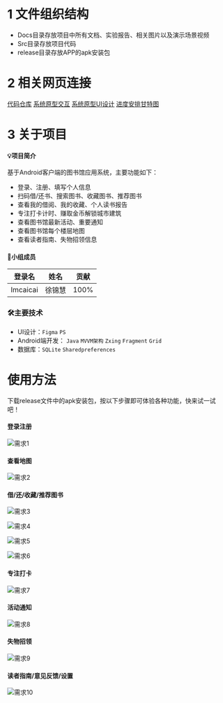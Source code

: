 #  1 文件组织结构
- Docs目录存放项目中所有文档、实验报告、相关图片以及演示场景视频
- Src目录存放项目代码
- release目录存放APP的apk安装包

# 2 相关网页连接
[代码仓库](https://gitee.com/imcaicai/library)
[系统原型交互](https://www.figma.com/proto/CGypQMhJVQD08ZIIsiDeGe/%E5%9B%BE%E4%B9%A6%E9%A6%86%E7%B3%BB%E7%BB%9F?node-id=11%3A902&scaling=scale-down&starting-point-node-id=41%3A1813)
[系统原型UI设计](https://www.figma.com/file/CGypQMhJVQD08ZIIsiDeGe/%E5%9B%BE%E4%B9%A6%E9%A6%86%E7%B3%BB%E7%BB%9F?node-id=0%3A1)
[进度安排甘特图](https://gantt.mindsup.cn/share/V9TE66cKp)

# 3 关于项目
#### 💡项目简介
基于Android客户端的图书馆应用系统，主要功能如下：

- 登录、注册、填写个人信息
- 扫码借/还书、搜索图书、收藏图书、推荐图书
- 查看我的借阅、我的收藏、个人读书报告
- 专注打卡计时、赚取金币解锁城市建筑
- 查看图书馆最新活动、重要通知
- 查看图书馆每个楼层地图
- 查看读者指南、失物招领信息

#### 👩小组成员
| 登录名   | 姓名   | 贡献 |
| -------- | ------ | ---- |
| Imcaicai | 徐锦慧 | 100% |

### 🛠主要技术
- UI设计：`Figma`  `PS`
- Android端开发： `Java`  `MVVM架构`  `Zxing`  `Fragment`  `Grid`
- 数据库：`SQLite`  `Sharedpreferences`

# 使用方法

下载release文件中的apk安装包，按以下步骤即可体验各种功能，快来试一试吧！

#### 登录注册

![需求1](https://foruda.gitee.com/images/1670947404645661672/fd21a26c_10806612.png "需求1.png")

#### 查看地图

![需求2](https://foruda.gitee.com/images/1670947465023589810/a511a2ef_10806612.png "需求2.png")

#### 借/还/收藏/推荐图书

![需求3](https://foruda.gitee.com/images/1670947482385454092/0d29cf88_10806612.png "需求3.png")



![需求4](https://foruda.gitee.com/images/1670947496667555393/2fbf8195_10806612.png "需求4.png")



![需求5](https://foruda.gitee.com/images/1670947512735950421/5f78671d_10806612.png "需求5.png")



![需求6](https://foruda.gitee.com/images/1670947526999658058/850e5e9b_10806612.png "需求6.png")

#### 专注打卡

![需求7](https://foruda.gitee.com/images/1670947543577113133/6e290736_10806612.png "需求7.png")

#### 活动通知

![需求8](https://foruda.gitee.com/images/1670947558903152411/8d79d1f1_10806612.png "需求8.png")

#### 失物招领

![需求9](https://foruda.gitee.com/images/1670947573016832729/ecab1df3_10806612.png "需求9.png")

#### 读者指南/意见反馈/设置

![需求10](https://foruda.gitee.com/images/1670947589984784646/1106b613_10806612.png "需求10.png")


